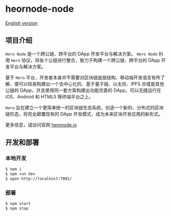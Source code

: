 # heornode-node

[English version](https://github.com/hero-mobile/hero-node/blob/master/README.md)

## 项目介绍

`Hero Node` 是一个跨公链、跨平台的 DApp 开发平台与解决方案。
`Hero Node` 利⽤ `Hero` 协议，将各个公链进⾏整合，致⼒于构建⼀个跨公链、跨平台的 DApp 开发平台与解决⽅案。

基于 `Hero` 平台，开发者本⾝并不需要对区块链底层结构、移动端开发语⾔有所了解，便可以轻易构建出⼀个去中⼼化的、基于量⼦链、以太坊、IPFS 亦或是其他公链的 DApp，并且使⽤同⼀套⽅案构建出功能完善的 DApp，可以⽆缝运⾏在 iOS、Android 和 HTML5 等终端平台之上。

`Hero` 旨在建⽴⼀个更简单统⼀的区块链⽣态系统，创造⼀个新的、分布式的区块链形态，将完全颠覆现有的 DApp 开发模式，成为未来区块开发应⽤的新形式。

更多信息，请访问官网 [heronode.io](https://heronode.io)

## 开发和部署

### 本地开发

```bash
$ npm i
$ npm run dev
$ open http://localhost:7001/
```

### 部署

```bash
$ npm start
$ npm stop
```
